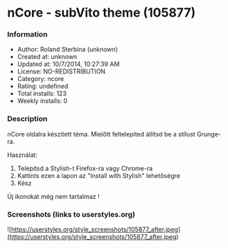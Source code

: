 # nCore - subVito theme (105877)

### Information
- Author: Roland Sterbina (unknown)
- Created at: unknown
- Updated at: 10/7/2014, 10:27:39 AM
- License: NO-REDISTRIBUTION
- Category: ncore
- Rating: undefined
- Total installs: 123
- Weekly installs: 0


### Description
nCore oldalra készített téma. Mielőtt feltelepíted állítsd be a stílust Grunge-ra.

Használat:
1. Telepítsd a Stylish-t Firefox-ra vagy Chrome-ra
2. Kattints ezen a lapon az "Install with Stylish" lehetőségre
3. Kész

Új ikonokat még nem tartalmaz !


### Screenshots (links to userstyles.org)
![https://userstyles.org/style_screenshots/105877_after.jpeg](https://userstyles.org/style_screenshots/105877_after.jpeg)


